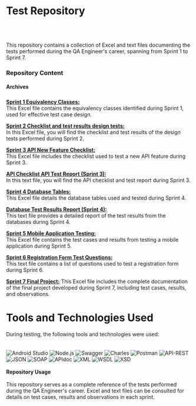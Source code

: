 # **Test Repository**
<br>
<br>

This repository contains a collection of Excel and text files documenting the tests performed during the QA Engineer's career, spanning from Sprint 1 to Sprint 7.
<br>

### **Repository Content**<br>

#### **Archives**

##### 

<ins>**Sprint 1 Equivalency Classes:**</ins> 
<br>This Excel file contains the equivalency classes identified during Sprint 1, used for effective test case design.

<ins>**Sprint 2 Checklist and test results design tests:**</ins> 
<br>In this Excel file, you will find the checklist and test results of the design tests performed during Sprint 2.

<ins>**Sprint 3 API New Feature Checklist:**</ins>
<br>This Excel file includes the checklist used to test a new API feature during Sprint 3.

<ins>**API Checklist API Test Report (Sprint 3):**</ins>
<br>In this text file, you will find the API checklist and test report during Sprint 3.

<ins>**Sprint 4 Database Tables:**</ins>
<br>This Excel file details the database tables used and tested during Sprint 4.

<ins>**Database Test Results Report (Sprint 4):**</ins>
<br>This text file provides a detailed report of the test results from the databases during Sprint 4.

<ins>**Sprint 5 Mobile Application Testing:**</ins>
<br>This Excel file contains the test cases and results from testing a mobile application during Sprint 5.

<ins>**Sprint 6 Registration Form Test Questions:**</ins>
<br>This text file contains a list of questions used to test a registration form during Sprint 6.

<ins>**Sprint 7 Final Project:**</ins>
This Excel file includes the complete documentation of the final project developed during Sprint 7, including test cases, results, and observations.

# **Tools and Technologies Used**

During testing, the following tools and technologies were used:
<br>
<br>
<br>
![Android Studio](https://img.shields.io/badge/Android%20Studio-3DDC84?style=for-the-badge&logo=android-studio&logoColor=white)
![Node.js](https://img.shields.io/badge/Node.js-43853D?style=for-the-badge&logo=node.js&logoColor=white)
![Swagger](https://img.shields.io/badge/Swagger-85EA2D?style=for-the-badge&logo=swagger&logoColor=black)
![Charles](https://img.shields.io/badge/Charles-000000?style=for-the-badge&logo=charles&logoColor=white)
![Postman](https://img.shields.io/badge/Postman-FF6C37?style=for-the-badge&logo=postman&logoColor=white)
![API-REST](https://img.shields.io/badge/API-REST-009688?style=for-the-badge&logoColor=white)
![JSON](https://img.shields.io/badge/JSON-000000?style=for-the-badge&logo=json&logoColor=white)
![SOAP](https://img.shields.io/badge/SOAP-FFCA28?style=for-the-badge&logoColor=black)
![APIdoc](https://img.shields.io/badge/APIdoc-E8E8E8?style=for-the-badge&logoColor=black)
![XML](https://img.shields.io/badge/XML-F68212?style=for-the-badge&logo=xml&logoColor=white)
![WSDL](https://img.shields.io/badge/WSDL-0769AD?style=for-the-badge&logoColor=white)
![XSD](https://img.shields.io/badge/XSD-0077B5?style=for-the-badge&logoColor=white)
<br>
<br>
**Repository Usage**
<br>
<br>
This repository serves as a complete reference of the tests performed during the QA Engineer's career. Excel and text files can be consulted for details on test cases, results and observations in each sprint.
<br>
<br>



